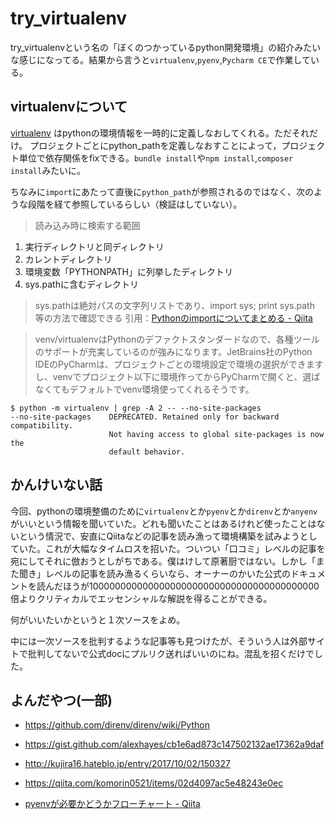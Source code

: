 # try_virtualenv

try_virtualenvという名の「ぼくのつかっているpython開発環境」の紹介みたいな感じになってる。結果から言うと`virtualenv`,`pyenv`,`Pycharm CE`で作業している。

## virtualenvについて
[virtualenv](https://packaging.python.org/guides/installing-using-pip-and-virtualenv/) はpythonの環境情報を一時的に定義しなおしてくれる。ただそれだけ。
プロジェクトごとにpython_pathを定義しなおすことによって，プロジェクト単位で依存関係をfixできる。`bundle install`や`npm install`,`composer install`みたいに。

ちなみに`import`にあたって直後に`python_path`が参照されるのではなく、次のような段階を経て参照しているらしい（検証はしていない）。

>読み込み時に検索する範囲
>
1. 実行ディレクトリと同ディレクトリ
2. カレントディレクトリ
3. 環境変数「PYTHONPATH」に列挙したディレクトリ
4. sys.pathに含むディレクトリ
>
>sys.pathは絶対パスの文字列リストであり、import sys; print sys.path 等の方法で確認できる
>引用：[Pythonのimportについてまとめる - Qiita](https://qiita.com/suzuki-hoge/items/f951d56290617df4279e)

>venv/virtualenvはPythonのデファクトスタンダードなので、各種ツールのサポートが充実しているのが強みになります。JetBrains社のPython IDEのPyCharmは、プロジェクトごとの環境設定で環境の選択ができますし、venvでプロジェクト以下に環境作ってからPyCharmで開くと、選ばなくてもデフォルトでvenv環境使ってくれるそうです。

```
$ python -m virtualenv | grep -A 2 -- --no-site-packages
--no-site-packages    DEPRECATED. Retained only for backward compatibility.
                      Not having access to global site-packages is now the
                      default behavior.
```

## かんけいない話

今回、pythonの環境整備のために`virtualenv`とか`pyenv`とか`direnv`とか`anyenv`がいいという情報を聞いていた。どれも聞いたことはあるけれど使ったことはないという情況で、安直にQiitaなどの記事を読み漁って環境構築を試みようとしていた。これが大幅なタイムロスを招いた。ついつい「口コミ」レベルの記事を宛にしてそれに倣おうとしがちである。僕はけして原著厨ではない。しかし「また聞き」レベルの記事を読み漁るくらいなら、オーナーのかいた公式のドキュメントを読んだほうが100000000000000000000000000000000000000000倍よりクリティカルでエッセンシャルな解説を得ることができる。

何がいいたいかというと１次ソースをよめ。

中には一次ソースを批判するような記事等も見つけたが、そういう人は外部サイトで批判してないで公式docにプルリク送ればいいのにね。混乱を招くだけでした。

## よんだやつ(一部)

[https://gist.github.com/alexhayes/cb1e6ad873c147502132ae17362a9daf]: [1]
[https://qiita.com/caad1229/items/325ca5c8ad198b0ebce7]: [2]
- https://github.com/direnv/direnv/wiki/Python
 - https://gist.github.com/alexhayes/cb1e6ad873c147502132ae17362a9daf
 - http://kujira16.hateblo.jp/entry/2017/10/02/150327
 - https://qiita.com/komorin0521/items/02d4097ac5e48243e0ec

- [pyenvが必要かどうかフローチャート - Qiita](https://qiita.com/shibukawa/items/0daab479a2fd2cb8a0e7)
